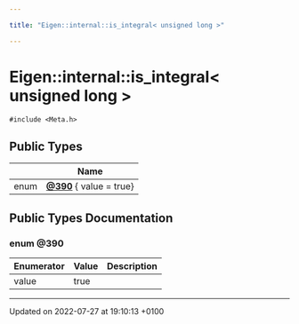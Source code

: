```yaml
---

title: "Eigen::internal::is_integral< unsigned long >"

---
```


# Eigen::internal::is_integral< unsigned long >






`#include <Meta.h>`

## Public Types

|                | Name           |
| -------------- | -------------- |
| enum| **[@390](http://example.org/classes/structeigen_1_1internal_1_1is__integral_3_01unsigned_01long_01_4/#enum-@390)** { value = true} |

## Public Types Documentation

### enum @390

| Enumerator | Value | Description |
| ---------- | ----- | ----------- |
| value | true|   |




-------------------------------

Updated on 2022-07-27 at 19:10:13 +0100